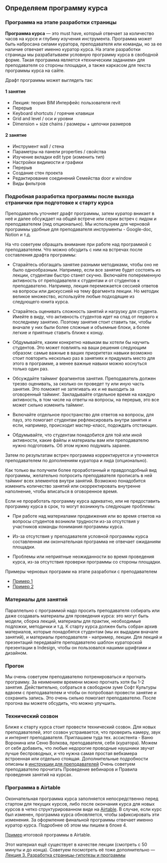 ## Определяем программу курса

### Программа на этапе разработки страницы

**Программа курса** — это must have, который отвечает за количество часов на курсе и глубину изучения инструмента. Программа может быть набросана силами куратора, преподавателя или команды, но за ее наличие отвечает именно куратор курса. На этапе разработки страницы  мы разрабатываем условную программу курса в свободной форме. Такая программа является «техническим заданием» для преподавателя со стороны площадки, а также каркасом для текста программы курса на сайте.

Драфт программы может выглядеть так:

#### 1 занятие

- Лекция: теория BIM Интерфейс пользователя revit 
- Перерыв 
- Кeyboard shortcuts / горячие клавиши 
- Grid and level / оси и уровни 
- Dimension + size chains / размеры + цепочки размеров

#### 2 занятие

- Инструмент wall / стена 
- Параметры на панели properties / свойства 
- Изучение вкладки edit type (изменить тип) 
- Настройки видимости и графики 
- Перерыв 
- Создание стен проекта 
- Редактирование соединений Семейства door и window 
- Виды фильтров

### Подробная разработка программы после выхода странички при подготовке к старту курса

Преподаватель уточняет драфт программы, затем куратор вникает в неё и далее обсуждает на общей встрече или серии встреч с лидом и преподавателем (лид опционально). Мы используем для черновой программы удобные для преподавателя инструменты - Google-doc, Notion и т.д.

На что советуем обращать внимание при работе над программой с преподавателем. Что можно обсудить с ним на встречах после составления драфта программы:

- Старайтесь обогащать занятие разными методиками, чтобы оно не было однообразным. Например, если все занятие будет состоять из лекции, студентам быстро станет скучно. Включайте попеременную активность от преподавателя к студентам и от студентов к преподавателю. Например, лекция перемежается сессией ответов на вопросы или дискуссией на тему фрагмента лекции. Но методик великое множество, используйте любые подходящие из следующего юнита курса.

- Старайтесь оценивать сложность занятий и нагрузку для студента. Имейте в виду, что активность студентов идет на спад от первого к последнему занятию. Поэтому занятия стоит ставить так, чтобы вначале у них были более сложные и объемные блоки, а более легкие и приятные ставить ближе к концу.

- Обдумывайте, каким конкретно навыкам вы хотели бы научить студентов. Это может повлиять на ваши решения следующим образом: самые важные в ваших приоритетах навыки возможно стоит повторить несколько раз в занятиях и придумать место для этого в программе, а менее важные навыки можно коснуться только один раз.

- Обсуждайте тайминг фрагментов занятия. Преподаватель должен трезво оценивать, за сколько он проведет ту или иную часть занятия. Это поможет не затягивать их и не выходить за оговоренный тайминг. Закладывайте отдельное время на каждую активность, в том числе на ответы на вопросы, на перерыв, это все может сильно изменить тайминг.

- Включайте отдельное пространство для ответов на вопросы, для пауз, это помогает студентам рефлексировать внутри занятия и если, например, происходит мастер-класс, подождать отстающих.

- Обдумывайте, что студентам понадобится для той или иной активности, какие файлы и материалы вам или преподавателю нужно подготовить. Об этом нужно подумать заранее.

Затем по результатам встреч программа корректируется и уточняется преподавателем по дополнениям куратора и лида (опционально). 

Как только вы получили более проработанный и правдоподобный вид программы, желательно попросить преподавателя прописать в ней тайминг всех элементов внутри занятий. Возможно понадобится изменить количество занятий или скорректировать внутренне наполнение, чтобы вписаться в оговоренное время.

Если не проработать программу курса адекватно, или не предоставить программу курса в срок, то могут возникнуть следующие проблемы:

- При работе над материалами продвижения или во время ответов на вопросы студентов возникли трудности из-за отсутствия у участников команды понимания программы курса.

- Из-за отсутствия у преподавателя условной программы курса составленная им окончательная программа не отвечает ожиданиям площадки.

- Проблемы или неприятные неожиданности во время проведения курса, из-за отсутствия проверки программы со стороны площадки.

Примеры черновых программ на этапе разработки с преподавателем 

- [Пример 1](https://docs.google.com/document/d/1gqrtCxKr65iJIN8phGWIbj9Ts70-QIv8q3Qp6n4qSUw/edit?usp=sharing)
- [Пример 2](https://docs.google.com/spreadsheets/d/1CylW9UHQDMQSttqNp6eePogcMcuREGlrgqQbiAYOkno/edit?usp=sharing)

### Материалы для занятий

Параллельно с программой надо просить преподавателя собирать или даже создавать материалы для проведения курса: это могут быть модели, сборка лекций, материалы для практик, необходимые подложки, методички и т.д. К старту курса должен быть собран архив материалов, которые понадобятся студентам (мы их выдадим вначале занятий), и материалы преподавателя - например, лекции. Для лекций и презентаций передавайте преподавателю шаблон кураторской презентации в Indesign, чтобы он пользовался нашими шрифтами и дизайном. 

### Прогон

Мы очень советуем преподавателю потренироваться и прогнать программу. За неимением времени можно прогнать хотя бы 1-2 занятия. Действительно, собраться в свободном зуме Софт Культуры вдвоем с преподавателем и чтобы он попробовал провести занятие и сохранить запись. Это очень сильно помогает преподавателю. После прогона вы можете обсудить, что можно улучшить. 

### Технический созвон

Ближе к старту курса стоит провести технический созвон. Для новых преподавателей, этот созвон устраивается, что проверить камеру, звук и интернет преподавателя. Приглашаем туда тех. ассистента - Ваню Воронина или Сеню Волкова, преподавателя, себя (куратора). Можем от себя добавить, что любые недорогие проводные наушники звучат лучше беспроводных, и что нужна самая простая вебкамера встроенная или отдельно стоящая. Дополнительные подробности описаны в [инструкции для преподавателей](https://www.notion.so/8d0464b4b85d4862803ef69cef29b006?pvs=21) Очень советуем преподавателю прочитать Проведение вебинаров и Правила проведения занятий на курсах.

### Программа в Airtable

Окончательная программа курса заполняется непосредственно перед стартом для текущих курсов, либо после окончания курса для новых курсов в четко структурированном виде на [Airtable](https://airtable.com/workspaces/wspkE3yAbVPrfHUfE?). В случае, если курс был изменен, программа курса обновляется, чтобы зафиксировать эти изменения. За оформление финальной программы отвечает именно куратор курса. Подробнее об этом мы пишем в блоке 4.

[Пример](/img/ONC_2/ARC_58.19.08_program.pdf) итоговой программы в Airtable.

Этот материал ещё существует в качестве лекции (смотреть с 50  минуты и до конца). Советуем посмотреть её тоже дополнительно — [Лекция 3. Разработка страницы-гипотезы и программы](https://youtu.be/Y3L5P8PjITE)